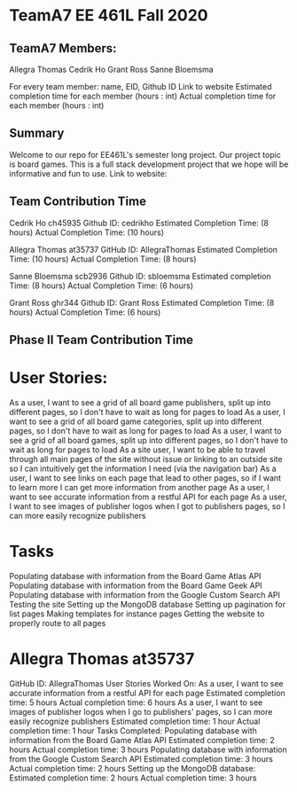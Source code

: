 # TeamA7 EE 461L Fall 2020

## TeamA7 Members:
Allegra Thomas
Cedrik Ho
Grant Ross
Sanne Bloemsma


For every team member: name, EID, Github ID
Link to website
Estimated completion time for each member (hours : int)
Actual completion time for each member (hours : int)

## Summary
Welcome to our repo for EE461L's semester long project. Our project topic is board games. This is a full stack development project that we hope will be informative and fun to use. 
Link to website:

## Team Contribution Time
Cedrik Ho ch45935
Github ID: cedrikho
Estimated Completion Time:  (8 hours)
Actual Completion Time: (10 hours)

Allegra Thomas at35737
GitHub ID: AllegraThomas
Estimated Completion Time: (10 hours)
Actual Completion Time: (8 hours)

Sanne Bloemsma scb2936
Github ID: sbloemsma
Estimated completion Time: (8 hours)
Actual Completion Time: (6 hours)

Grant Ross ghr344
Github ID: Grant Ross
Estimated Completion Time: (8 hours)
Actual Completion Time: (6 hours)

## Phase II Team Contribution Time

# User Stories:
As a user, I want to see a grid of all board game publishers, split up into different pages, so I don't have to wait as long for pages to load
As a user, I want to see a grid of all board game categories, split up into different pages, so I don't have to wait as long for pages to load
As a user, I want to see a grid of all board games, split up into different pages, so I don't have to wait as long for pages to load
As a site user, I want to be able to travel through all main pages of the site without issue or linking to an outside site so I can intuitively get the information I need (via the navigation bar)
As a user, I want to see links on each page that lead to other pages, so if I want to learn more I can get more information from another page
As a user, I want to see accurate information from a restful API for each page
As a user, I want to see images of publisher logos when I got to publishers pages, so I can more easily recognize publishers

# Tasks
Populating database with information from the Board Game Atlas API
Populating database with information from the Board Game Geek API
Populating database with information from the Google Custom Search API
Testing the site
Setting up the MongoDB database
Setting up pagination for list pages
Making templates for instance pages
Getting the website to properly route to all pages

# Allegra Thomas at35737
GitHub ID: AllegraThomas
User Stories Worked On:
  As a user, I want to see accurate information from a restful API for each page
    Estimated completion time: 5 hours
    Actual completion time: 6 hours
  As a user, I want to see images of publisher logos when I go to publishers' pages, so I can more easily recognize publishers
    Estimated completion time: 1 hour
    Actual completion time: 1 hour
Tasks Completed:
  Populating database with information from the Board Game Atlas API
    Estimated completion time: 2 hours
    Actual completion time: 3 hours
  Populating database with information from the Google Custom Search API
    Estimated completion time: 3 hours
    Actual completion time: 2 hours
  Setting up the MongoDB database:
    Estimated completion time: 2 hours
    Actual completion time: 3 hours
